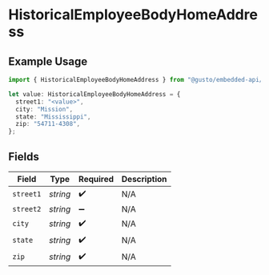 # HistoricalEmployeeBodyHomeAddress

## Example Usage

```typescript
import { HistoricalEmployeeBodyHomeAddress } from "@gusto/embedded-api/models/components/historicalemployeebody.js";

let value: HistoricalEmployeeBodyHomeAddress = {
  street1: "<value>",
  city: "Mission",
  state: "Mississippi",
  zip: "54711-4308",
};
```

## Fields

| Field              | Type               | Required           | Description        |
| ------------------ | ------------------ | ------------------ | ------------------ |
| `street1`          | *string*           | :heavy_check_mark: | N/A                |
| `street2`          | *string*           | :heavy_minus_sign: | N/A                |
| `city`             | *string*           | :heavy_check_mark: | N/A                |
| `state`            | *string*           | :heavy_check_mark: | N/A                |
| `zip`              | *string*           | :heavy_check_mark: | N/A                |